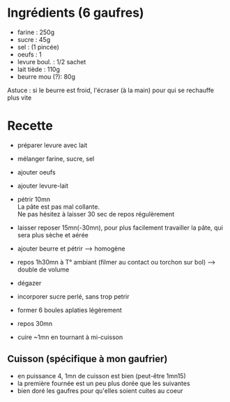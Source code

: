 # Ingrédients (6 gaufres)

- farine		: 250g
- sucre			: 45g
- sel			: (1 pincée)
- oeufs			: 1
- levure boul.	: 1/2 sachet
- lait tiède	: 110g
- beurre mou (?): 80g

Astuce : si le beurre est froid, l'écraser (à la main) pour qui se rechauffe plus vite

# Recette

- préparer levure avec lait

- mélanger farine, sucre, sel
- ajouter oeufs
- ajouter levure-lait
- pétrir 10mn  
La pâte est pas mal collante.  
Ne pas hésitez à laisser 30 sec de repos régulèrement

- laisser reposer 15mn(-30mn), pour plus facilement travailler la pâte, qui sera plus sèche et aérée
- ajouter beurre et pétrir --> homogène

- repos 1h30mn à T° ambiant (filmer au contact ou torchon sur bol) --> double de volume
- dégazer
- incorporer sucre perlé, sans trop petrir
- former 6 boules aplaties légèrement
- repos 30mn

- cuire ~1mn en tournant à mi-cuisson


## Cuisson (spécifique à mon gaufrier)
- en puissance 4, 1mn de cuisson est bien (peut-être 1mn15)
- la première fournée est un peu plus dorée que les suivantes
- bien doré les gaufres pour qu'elles soient cuites au coeur

